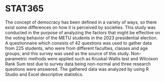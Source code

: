# STAT365

The concept of democracy has been defined in a variety of ways, so there exist some differences on how it is perceived by societies. This study was conducted in the purpose of analyzing the factors that might be effective on the voting behavior of the METU students in the 2023 presidential election. A questionnaire which consists of 42 questions was used to gather data from 225 students, who were from different faculties, classes and age groups; and this survey was used as the source of this study. Non-parametric methods were applied such as Kruskal-Wallis test and Wilcoxon Rank Sum test due to survey data being non-normal and three research questions were answered. The gathered data was analyzed by using R Studio and Excel descriptive statistics.
